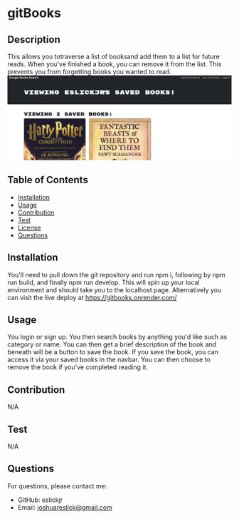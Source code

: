# gitBooks
  
  ## Description
  This allows you totraverse a list of booksand add them to a list for future reads. When you've finished a book, you can remove it from the list. This prevents you from forgetting books you wanted to read. ![screenshot](./client/public/screenshot.png)
  ## Table of Contents
  - [Installation](#installation)
  - [Usage](#usage)
  - [Contribution](#contribution)
  - [Test](#test)
  - [License](#license)
  - [Questions](#questions)
  ## Installation
  You'll need to pull down the git repository and run npm i, following by npm run build, and finally npm run develop. This will spin up your local environment and should take you to the localhost page. Alternatively you can visit the live deploy at https://gitbooks.onrender.com/
  ## Usage
  You login or sign up. You then search books by anything you'd like such as category or name. You can then get a brief description of the book and beneath will be a button to save the book. If you save the book, you can access it via your saved books in the navbar. You can then choose to remove the book if you've completed reading it.
  ## Contribution
  N/A
  ## Test
  N/A
  
  
  ## Questions
  For questions, please contact me:
  - GitHub: eslickjr
  - Email: joshuareslick@gmail.com
  